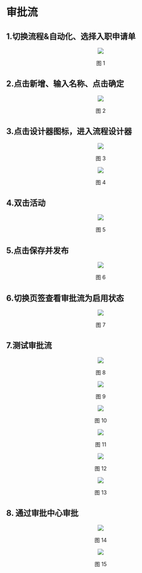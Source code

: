 # 审批流

## 1.切换流程&自动化、选择入职申请单

<div align=center>
<img src="/mybook/yonbuilder/general/2-/1-/images/approve/图片1.png"/>
</div>
<p align="center">图 1</p>

## 2.点击新增、输入名称、点击确定

<div align=center>
<img src="/mybook/yonbuilder/general/2-/1-/images/approve/图片2.png"/>
</div>
<p align="center">图 2</p>

## 3.点击设计器图标，进入流程设计器

<div align=center>
<img src="/mybook/yonbuilder/general/2-/1-/images/approve/图片3.png"/>
</div>
<p align="center">图 3</p>

<div align=center>
<img src="/mybook/yonbuilder/general/2-/1-/images/approve/图片4.png"/>
</div>
<p align="center">图 4</p>

## 4.双击活动

<div align=center>
<img src="/mybook/yonbuilder/general/2-/1-/images/approve/图片5.png"/>
</div>
<p align="center">图 5</p>

## 5.点击保存并发布

<div align=center>
<img src="/mybook/yonbuilder/general/2-/1-/images/approve/图片6.png"/>
</div>
<p align="center">图 6</p>

## 6.切换页签查看审批流为启用状态
<div align=center>
<img src="/mybook/yonbuilder/general/2-/1-/images/approve/图片7.png"/>
</div>
<p align="center">图 7</p>

## 7.测试审批流
<div align=center>
<img src="/mybook/yonbuilder/general/2-/1-/images/approve/图片8.png"/>
</div>
<p align="center">图 8</p>

<div align=center>
<img src="/mybook/yonbuilder/general/2-/1-/images/approve/图片9.png"/>
</div>
<p align="center">图 9</p>

<div align=center>
<img src="/mybook/yonbuilder/general/2-/1-/images/approve/图片10.png"/>
</div>
<p align="center">图 10</p>

<div align=center>
<img src="/mybook/yonbuilder/general/2-/1-/images/approve/图片11.png"/>
</div>
<p align="center">图 11</p>

<div align=center>
<img src="/mybook/yonbuilder/general/2-/1-/images/approve/图片12.png"/>
</div>
<p align="center">图 12</p>

<div align=center>
<img src="/mybook/yonbuilder/general/2-/1-/images/approve/图片13.png"/>
</div>
<p align="center">图 13</p>

## 8. 通过审批中心审批

<div align=center>
<img src="/mybook/yonbuilder/general/2-/1-/images/approve/图片14.png"/>
</div>
<p align="center">图 14</p>

<div align=center>
<img src="/mybook/yonbuilder/general/2-/1-/images/approve/图片15.png"/>
</div>
<p align="center">图 15</p>